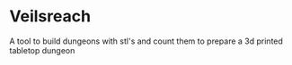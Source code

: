 # Veilsreach
A tool to build dungeons with stl's and count them to prepare a 3d printed tabletop dungeon
